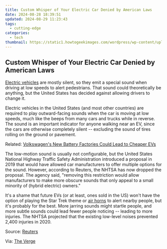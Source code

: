 ```yaml
---
title: Custom Whisper of Your Electric Car Denied by American Laws
date: 2024-08-28 18:39:51
updated: 2024-08-29 11:23:43
tags:
  - cutting-edge
categories:
  - tech
thumbnail: https://static1.howtogeekimages.com/wordpress/wp-content/uploads/2022/06/Chevy-Blazer.jpg
---
```


## Custom Whisper of Your Electric Car Denied by American Laws

[Electric vehicles](https://activate-lock.techidaily.com/a-comprehensive-guide-to-icloud-unlock-from-apple-iphone-11-pro-online-by-drfone-ios/) are mostly silent, so they emit a special sound when driving at low speeds to alert pedestrians. That sound could theoretically be anything, but the United States has decided against allowing drivers to change it.

 Electric vehicles in the United States (and most other countries) are required to play outward-facing sounds when the car is moving at low speeds, much like the beeps from many cars and trucks while in reverse. The sound is an important indicator for anyone walking near an EV, since the cars are otherwise completely silent -- excluding the sound of tires rolling on the ground or pavement.

Related: [Volkswagen's New Battery Factories Could Lead to Cheaper EVs](https://howto.techidaily.com/fixes-for-apps-keep-crashing-on-poco-f5-5g-drfone-by-drfone-fix-android-problems-fix-android-problems/) 

 The low-motion sound is usually not configurable, but the United States National Highway Traffic Safety Administration introduced a proposal in 2019 that would have allowed car manufacturers to offer multiple options for the sound. However, according to Reuters, the NHTSA has now dropped the proposal. The agency said, "removing this restriction would allow manufacturers to make more obscure sounds that only appeal to a small minority of (hybrid electric) owners."

 It's a shame that future EVs (or at least, ones sold in the US) won't have the option of playing the Star Trek theme or [air horns](https://www.anrdoezrs.net/links/3607085/type/dlg/sid/UUhtgUeUpU205254/https://www.youtube.com/watch?v=-xMfCP2n%5FUI) to alert nearby people, but it's probably for the best. More jarring sounds might startle people, and more subtle sounds could lead fewer people noticing -- leading to more injuries. The NHTSA projected that the existing low-level noises prevented 2,400 injuries in 2020.

 Source: [Reuters](https://www.reuters.com/business/autos-transportation/us-auto-agency-will-not-allow-ev-owners-pick-alert-sounds-2022-07-12/) 

 Via: [The Verge](https://www.theverge.com/2022/7/13/23206903/ev-low-speed-noise-rule-scrapped-nhtsa)

<ins class="adsbygoogle"
     style="display:block"
     data-ad-format="autorelaxed"
     data-ad-client="ca-pub-7571918770474297"
     data-ad-slot="1223367746"></ins>



<ins class="adsbygoogle"
     style="display:block"
     data-ad-client="ca-pub-7571918770474297"
     data-ad-slot="8358498916"
     data-ad-format="auto"
     data-full-width-responsive="true"></ins>
